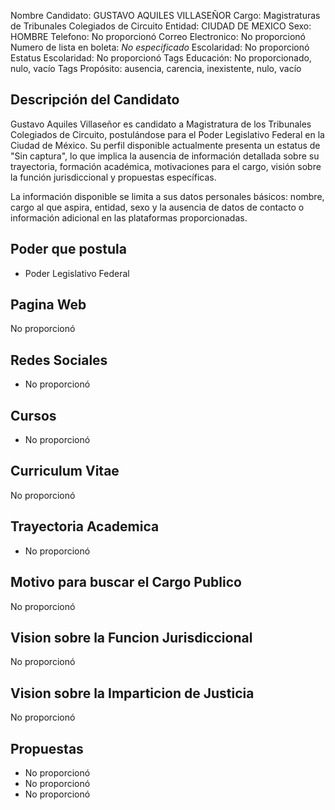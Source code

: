 Nombre Candidato: GUSTAVO AQUILES VILLASEÑOR
Cargo: Magistraturas de Tribunales Colegiados de Circuito
Entidad: CIUDAD DE MEXICO
Sexo: HOMBRE
Telefono: No proporcionó
Correo Electronico: No proporcionó
Numero de lista en boleta: *No especificado*
Escolaridad: No proporcionó
Estatus Escolaridad: No proporcionó
Tags Educación: No proporcionado, nulo, vacío
Tags Propósito: ausencia, carencia, inexistente, nulo, vacío


## Descripción del Candidato 

Gustavo Aquiles Villaseñor es candidato a Magistratura de los Tribunales Colegiados de Circuito, postulándose para el Poder Legislativo Federal en la Ciudad de México. Su perfil disponible actualmente presenta un estatus de "Sin captura", lo que implica la ausencia de información detallada sobre su trayectoria, formación académica, motivaciones para el cargo, visión sobre la función jurisdiccional y propuestas específicas.

La información disponible se limita a sus datos personales básicos: nombre, cargo al que aspira, entidad, sexo y la ausencia de datos de contacto o información adicional en las plataformas proporcionadas.


## Poder que postula

- Poder Legislativo Federal


## Pagina Web

No proporcionó


## Redes Sociales

- No proporcionó


## Cursos

- No proporcionó


## Curriculum Vitae

No proporcionó


## Trayectoria Academica

- No proporcionó


## Motivo para buscar el Cargo Publico

No proporcionó


## Vision sobre la Funcion Jurisdiccional

No proporcionó


## Vision sobre la Imparticion de Justicia

No proporcionó


## Propuestas

- No proporcionó
- No proporcionó
- No proporcionó


